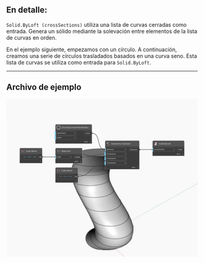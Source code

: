## En detalle:
`Solid.ByLoft (crossSections)` utiliza una lista de curvas cerradas como entrada. Genera un sólido mediante la solevación entre elementos de la lista de curvas en orden.

En el ejemplo siguiente, empezamos con un círculo. A continuación, creamos una serie de círculos trasladados basados en una curva seno. Esta lista de curvas se utiliza como entrada para `Solid.ByLoft`.

___
## Archivo de ejemplo

![ByLoft (crossSections)](./Autodesk.DesignScript.Geometry.Solid.ByLoft(crossSections)_img.jpg)

